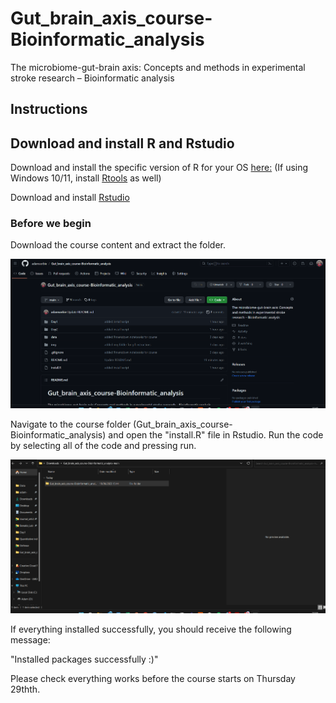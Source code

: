 # Gut_brain_axis_course-Bioinformatic_analysis
The microbiome-gut-brain axis: Concepts and methods in experimental stroke research – Bioinformatic analysis 

## Instructions 

## Download and install R and Rstudio

Download and install the specific version of R for your OS [here:](https://ftp.fau.de/cran/)
(If using Windows 10/11, install [Rtools](https://cran.r-project.org/bin/windows/Rtools/rtools42/files/rtools42-5355-5357.exe) as well) 

Download and install [Rstudio](https://posit.co/download/rstudio-desktop/)

### Before we begin 

Download the course content and extract the folder. 

![Alt text](img/download_instructions.gif)  [](img/download_instructions.gif)

Navigate to the course folder (Gut_brain_axis_course-Bioinformatic_analysis) and open the "install.R" file in Rstudio. Run the code by selecting all of the code and pressing run. 

![Alt text](img/installation_instructions.gif)  [](img/installation_instructions.gif)

If everything installed successfully, you should receive the following message: 

"Installed packages successfully :)" 

Please check everything works before the course starts on Thursday 29thth.

